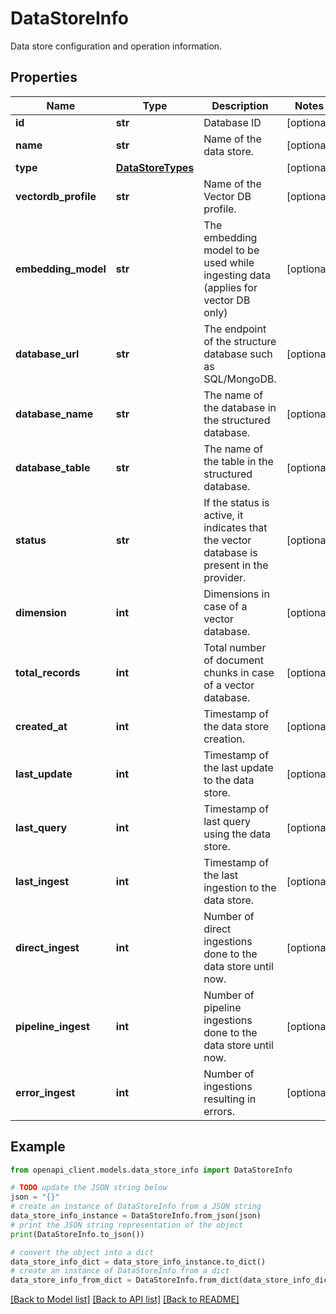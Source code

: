 # DataStoreInfo

Data store configuration and operation information.

## Properties

Name | Type | Description | Notes
------------ | ------------- | ------------- | -------------
**id** | **str** | Database ID | [optional] 
**name** | **str** | Name of the data store. | [optional] 
**type** | [**DataStoreTypes**](DataStoreTypes.md) |  | [optional] 
**vectordb_profile** | **str** | Name of the Vector DB profile. | [optional] 
**embedding_model** | **str** | The embedding model to be used while ingesting data (applies for vector DB only) | [optional] 
**database_url** | **str** | The endpoint of the structure database such as SQL/MongoDB. | [optional] 
**database_name** | **str** | The name of the database in the structured database. | [optional] 
**database_table** | **str** | The name of the table in the structured database. | [optional] 
**status** | **str** | If the status is active, it indicates that the vector database is present in the provider. | [optional] 
**dimension** | **int** | Dimensions in case of a vector database. | [optional] 
**total_records** | **int** | Total number of document chunks in case of a vector database. | [optional] 
**created_at** | **int** | Timestamp of the data store creation. | [optional] 
**last_update** | **int** | Timestamp of the last update to the data store. | [optional] 
**last_query** | **int** | Timestamp of last query using the data store. | [optional] 
**last_ingest** | **int** | Timestamp of the last ingestion to the data store. | [optional] 
**direct_ingest** | **int** | Number of direct ingestions done to the data store until now. | [optional] 
**pipeline_ingest** | **int** | Number of pipeline ingestions done to the data store until now. | [optional] 
**error_ingest** | **int** | Number of ingestions resulting in errors. | [optional] 

## Example

```python
from openapi_client.models.data_store_info import DataStoreInfo

# TODO update the JSON string below
json = "{}"
# create an instance of DataStoreInfo from a JSON string
data_store_info_instance = DataStoreInfo.from_json(json)
# print the JSON string representation of the object
print(DataStoreInfo.to_json())

# convert the object into a dict
data_store_info_dict = data_store_info_instance.to_dict()
# create an instance of DataStoreInfo from a dict
data_store_info_from_dict = DataStoreInfo.from_dict(data_store_info_dict)
```
[[Back to Model list]](../README.md#documentation-for-models) [[Back to API list]](../README.md#documentation-for-api-endpoints) [[Back to README]](../README.md)


